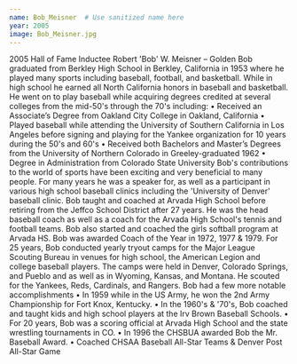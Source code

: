 ```yaml
---
name: Bob_Meisner  # Use sanitized name here
year: 2005
image: Bob_Meisner.jpg
---
```


2005 Hall of Fame Inductee Robert 'Bob' W. Meisner – Golden
Bob graduated from Berkley High School in Berkley, California in 1953 where he played
many sports including baseball, football, and basketball. While in high school he earned all
North California honors in baseball and basketball. He went on to play baseball while
acquiring degrees credited at several colleges from the mid-50's through the 70's including:
• Received an Associate’s Degree from Oakland City College in Oakland, California
• Played baseball while attending the University of Southern California in Los Angeles
before signing and playing for the Yankee organization for 10 years during the 50's
and 60's
• Received both Bachelors and Master’s Degrees from the University of Northern
Colorado in Greeley-graduated 1962
• Degree in Administration from Colorado State University
Bob's contributions to the world of sports have been exciting and very beneficial to many
people. For many years he was a speaker for, as well as a participant in various high school
baseball clinics including the 'University of Denver' baseball clinic.
Bob taught and coached at Arvada High School before retiring from the Jeffco School District
after 27 years. He was the head baseball coach as well as a coach for the Arvada High
School's tennis and football teams. Bob also started and coached the girls softball program
at Arvada HS. Bob was awarded Coach of the Year in 1972, 1977 & 1979.
For 25 years, Bob conducted yearly tryout camps for the Major League Scouting Bureau in
venues for high school, the American Legion and college baseball players. The camps were
held in Denver, Colorado Springs, and Pueblo and as well as in Wyoming, Kansas, and
Montana. He scouted for the Yankees, Reds, Cardinals, and Rangers.
Bob had a few more notable accomplishments
• In 1959 while in the US Army, he won the 2nd Army Championship for Fort Knox,
Kentucky.
• In the 1960's & '70's, Bob coached and taught kids and high school players at the Irv
Brown Baseball Schools.
• For 20 years, Bob was a scoring official at Arvada High School and the state
wrestling tournaments in CO.
• In 1996 the CHSBUA awarded Bob the Mr. Baseball Award.
• Coached CHSAA Baseball All-Star Teams & Denver Post All-Star Game